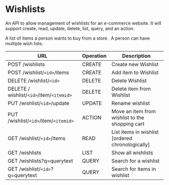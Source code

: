 # Wishlists
An API to allow management of wishlists for an e-commerce website. It will support create, read, update, delete, list, query, and an action.

A list of items a person wants to buy from a store.  A person can have multiple wish lists.

URL | Operation | Description
-- | -- | --
POST /wishlists | CREATE | Create new Wishlist
POST /wishlist/`<id>`/items | CREATE | Add item to Wishlist
DELETE /wishlist/`<id>` | DELETE | Delete Wishlist
DELETE / wishlist/`<id>`/item/`<itemid>` | DELETE | Delete item from Wishlist
PUT /wishlist/`<id>`/update | UPDATE | Rename wishlist
PUT /wishlist/`<id>`/item/`<itemid>` | ACTION | Move an item from wishlist   to the shopping cart
GET /wishlist/`<id>`/items | READ | List items in wishlist [ordered   chronologically]
GET /wishlists | LIST | Show all wishlists
GET /wishlists?q=querytext | QUERY | Search for a wishlist
GET /wishlist/`<id>`?q=querytext | QUERY | Search for items in   wishlist